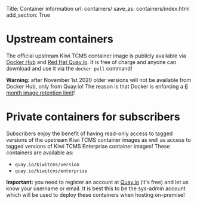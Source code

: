 Title: Container information
url: containers/
save_as: containers/index.html
add_section: True


Upstream containers
===================

The official upstream Kiwi TCMS container image is publicly available via
[Docker Hub](https://hub.docker.com/r/kiwitcms/kiwi) and
[Red Hat Quay.io](https://quay.io/repository/kiwitcms/kiwi). It is
free of charge and anyone can download and use it via the `docker pull`
command!

**Warning:** after November 1st 2020 older versions will not be available from
Docker Hub, only from Quay.io! The reason is that Docker is enforcing a
[6 month image retention limit](https://www.docker.com/pricing/retentionfaq)!


Private containers for subscribers
==================================

Subscribers enjoy the benefit of having read-only access to tagged versions of the
upstream Kiwi TCMS container images as well as access to tagged versions of
Kiwi TCMS Enterprise container images! These containers are available as:

- `quay.io/kiwitcms/version`
- `quay.io/kiwitcms/enterprise`

**Important:** you need to register an account at [Quay.io](https://quay.io/signin/)
(it's free) and let us know your username or email. It is best this to be the
sys-admin account which will be used to deploy these containers when hosting on-premise!
